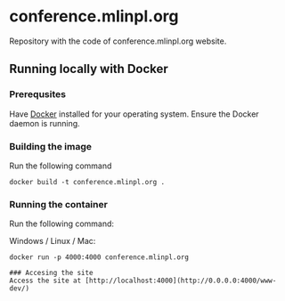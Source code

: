 # conference.mlinpl.org

Repository with the code of conference.mlinpl.org website.

## Running locally with Docker

### Prerequsites
Have [Docker](https://www.docker.com/products/docker-desktop/) installed for your operating system. Ensure the Docker daemon is running.

### Building the image
Run the following command
```
docker build -t conference.mlinpl.org .
```

### Running the container
Run the following command:

Windows / Linux / Mac:
```
docker run -p 4000:4000 conference.mlinpl.org

### Accesing the site
Access the site at [http://localhost:4000](http://0.0.0.0:4000/www-dev/)